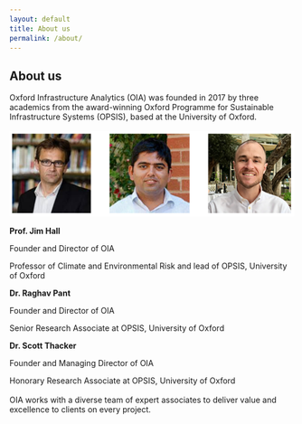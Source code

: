 ```yaml
---
layout: default
title: About us
permalink: /about/
---
```


## About us

Oxford Infrastructure Analytics (OIA) was founded in 2017 by three academics
from the award-winning Oxford Programme for Sustainable Infrastructure
Systems (OPSIS), based at the University of Oxford.
<br>
<br>
<img src="/assets/img/directors.png" alt="OIA Directors">

<b>Prof. Jim Hall</b>

Founder and Director of OIA

Professor of Climate and Environmental Risk and lead of OPSIS, University of Oxford 

<b>Dr. Raghav Pant</b>

Founder and Director of OIA

Senior Research Associate at OPSIS, University of Oxford 

<b>Dr. Scott Thacker</b>

Founder and Managing Director of OIA

Honorary Research Associate at OPSIS, University of Oxford
<br>
<br>
OIA works with a diverse team of expert associates to deliver value and excellence to clients on every project.
